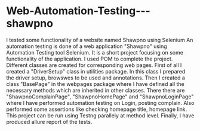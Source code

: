 # Web-Automation-Testing---shawpno
I tested some functionality of a website named Shawpno using Selenium
An automation testing is done of a web application "Shawpno" using Automation Testing tool Selenium. It is a short project focusing on some functionality of the application.
I used POM to complete the project. Different classes are created for corresponding web pages.
First of all I created a "DriverSetup" class in utilities package. In this class I prepared the driver setup, browswes to be used and annotations.
Then I created a class "BasePage" in the webpages package where I have defined all the necessary methods which are inherited in other classes.
There there are "ShawpnoComplainPage", "ShawpnoHomePage" and "ShawpnoLoginPage" where I have performed automation testing on Login, posting complain.
Also performed some assertions like checking homepage title, homepage link.
This project can be run using Testng parallely at method level.
Finally, I have produced allure report of the tests.
